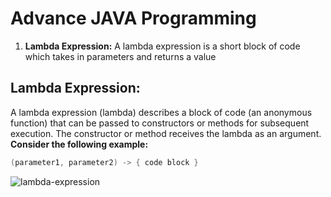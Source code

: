 # Advance JAVA Programming
1. **Lambda Expression:**	A lambda expression is a short block of code which takes in parameters and returns a value

## Lambda Expression:

A lambda expression (lambda) describes a block of code (an anonymous function) that can be passed to constructors or methods for subsequent execution. The constructor or method receives the lambda as an argument. 
**Consider the following example:**

```java
(parameter1, parameter2) -> { code block }
```

![lambda-expression](/home/sumon/Desktop/lambda-expression.jpg)